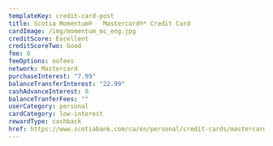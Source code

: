 ```yaml
---
templateKey: credit-card-post
title: Scotia Momentum®   Mastercard®* Credit Card
cardImage: /img/momentum_mc_eng.jpg
creditScore: Excellent
creditScoreTwo: Good
fee: 0
feeOptions: nofees
network: Mastercard
purchaseInterest: "7.99"
balanceTransferInterest: "22.99"
cashAdvanceInterest: 0
balanceTranferFees: ""
userCategory: personal
cardCategory: low-interest
rewardType: cashback
href: https://www.scotiabank.com/ca/en/personal/credit-cards/mastercard/momentum-card.html?cid=a-27077b-24123c-&dclid=CN7CqdWw8e8CFaFf1Qodu5cA2g
---
```

